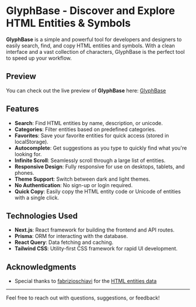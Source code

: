 # GlyphBase - Discover and Explore HTML Entities & Symbols

**GlyphBase** is a simple and powerful tool for developers and designers to easily search, find, and copy HTML entities and symbols. With a clean interface and a vast collection of characters, GlyphBase is the perfect tool to speed up your workflow.

## Preview

You can check out the live preview of **GlyphBase** here: [GlyphBase](https://www.glyphbase.com)

## Features

- **Search**: Find HTML entities by name, description, or unicode.
- **Categories**: Filter entities based on predefined categories.
- **Favorites**: Save your favorite entities for quick access (stored in localStorage).
- **Autocomplete**: Get suggestions as you type to quickly find what you're looking for.
- **Infinite Scroll**: Seamlessly scroll through a large list of entities.
- **Responsive Design**: Fully responsive for use on desktops, tablets, and phones.
- **Theme Support**: Switch between dark and light themes.
- **No Authentication**: No sign-up or login required.
- **Quick Copy**: Easily copy the HTML entity code or Unicode of entities with a single click.

## Technologies Used

- **Next.js**: React framework for building the frontend and API routes.
- **Prisma**: ORM for interacting with the database.
- **React Query**: Data fetching and caching.
- **Tailwind CSS**: Utility-first CSS framework for rapid UI development.

## Acknowledgments

- Special thanks to [fabrizioschiavi](https://github.com/fabrizioschiavi) for the [HTML entities data](https://github.com/fabrizioschiavi/html-entities)

---

Feel free to reach out with questions, suggestions, or feedback!
